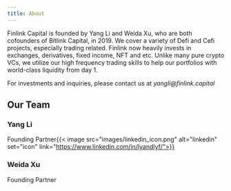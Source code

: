 ```yaml
---
title: About
---
```

Finlink Capital is founded by Yang Li and Weida Xu, who are both cofounders of Bitlink Capital, in 2019.
We cover a variety of Defi and Cefi projects, especially trading related. Finlink now heavily invests
in exchanges, derivatives, fixed income, NFT and etc. Unlike many pure crypto VCs,
we utilize our high frequency trading skills to help our portfolios with world-class liquidity from day 1.

For investments and inquiries, please contact us at _yangli@finlink.capital_

## Our Team
### Yang Li
Founding Partner{{< image src="images/linkedin_icon.png" alt="linkedin" set="icon" link="https://www.linkedin.com/in/lyandlyf/">}}

### Weida Xu
Founding Partner
